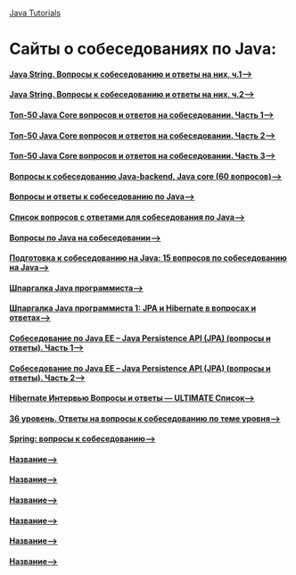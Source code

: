 [Java Tutorials](README.md)

# Сайты о собеседованиях по Java:

#### [Java String. Вопросы к собеседованию и ответы на них, ч.1-->]( https://javarush.ru/groups/posts/759-java-string-voprosih-k-sobesedovaniju-i-otvetih-na-nikh-ch1 )
#### [Java String. Вопросы к собеседованию и ответы на них, ч.2-->]( https://javarush.ru/groups/posts/760-java-string-voprosih-k-sobesedovaniju-i-otvetih-na-nikh-ch2 )
#### [Топ-50 Java Core вопросов и ответов на собеседовании. Часть 1-->]( https://javarush.ru/groups/posts/2590-top-50-java-core-voprosov-i-otvetov-na-sobesedovanii-chastjh-1 )
#### [Топ-50 Java Core вопросов и ответов на собеседовании. Часть 2-->]( https://javarush.ru/groups/posts/2592-top-50-java-core-voprosov-iotvetov-na-sobesedovanii-chastjh-2 )
#### [Топ-50 Java Core вопросов и ответов на собеседовании. Часть 3-->]( https://javarush.ru/groups/posts/2597-top-50-java-core-voprosov-i-otvetov-na-sobesedovanii-chastjh-3 )
#### [Вопросы к собеседованию Java-backend, Java core (60 вопросов)-->]( https://habr.com/ru/post/485678/ )
#### [Вопросы и ответы к собеседованию по Java-->]( https://javahelp.online/osnovy/voprosy-otvety-sobesedovanie-java )
#### [Список вопросов с ответами для собеседования по Java-->]( https://javastudy.ru/interview/list-of-question-java-interview/ )
#### [Вопросы по Java на собеседовании-->]( http://java-online.ru/java-interview.xhtml )
#### [Подготовка к собеседованию на Java: 15 вопросов по собеседованию на Java-->]( https://coderlessons.com/articles/java/podgotovka-k-sobesedovaniiu-na-java-15-voprosov-po-sobesedovaniiu-na-java )
#### [Шпаргалка Java программиста-->]( https://habr.com/ru/post/265061/ )
#### [Шпаргалка Java программиста 1: JPA и Hibernate в вопросах и ответах-->]( https://habr.com/ru/post/265061/)
#### [Собеседование по Java EE – Java Persistence API (JPA) (вопросы и ответы). Часть 1-->]( https://javastudy.ru/interview/jpa-questions-answers/ )
#### [Собеседование по Java EE – Java Persistence API (JPA) (вопросы и ответы). Часть 2-->]( https://javastudy.ru/interview/jpa-questions-answers-2/ )
#### [Hibernate Интервью Вопросы и ответы — ULTIMATE Список-->]( https://coderlessons.com/articles/java/hibernate-interviu-voprosy-i-otvety-ultimate-spisok )
#### [36 уровень. Ответы на вопросы к собеседованию по теме уровня-->]( https://javarush.ru/groups/posts/1763-36-urovenjh---tozhe-ne-nashjel-otvetih-na-voprosih-iz-sobesedovaniy )
#### [Spring: вопросы к собеседованию-->]( https://habr.com/ru/post/350682/ )
#### [Название-->]( Ссылка )
#### [Название-->]( Ссылка )
#### [Название-->]( Ссылка )
#### [Название-->]( Ссылка )
#### [Название-->]( Ссылка )
#### [Название-->]( Ссылка )
